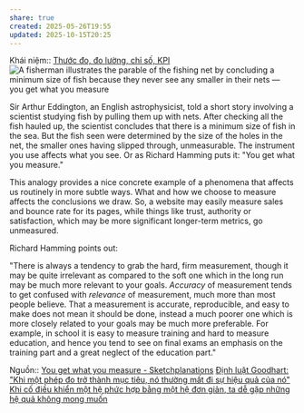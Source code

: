 ```yaml
---
share: true
created: 2025-05-26T19:55
updated: 2025-10-15T20:25
---
```

Khái niệm:: [Thước đo, đo lường, chỉ số, KPI](../../../%CE%9E%20Kh%C3%A1i%20ni%E1%BB%87m/Ph%C3%A1t%20tri%E1%BB%83n%20s%E1%BA%A3n%20ph%E1%BA%A9m,%20l%C3%AAn%20k%E1%BA%BF%20ho%E1%BA%A1ch,%20c%C3%B4ng%20vi%E1%BB%87c/Th%C6%B0%E1%BB%9Bc%20%C4%91o,%20%C4%91o%20l%C6%B0%E1%BB%9Dng,%20ch%E1%BB%89%20s%E1%BB%91,%20KPI.md)
![A fisherman illustrates the parable of the fishing net by concluding a minimum size of fish because they never see any smaller in their nets — you get what you measure](https://sketchplanations.com/_next/image?url=https%3A%2F%2Fimages.prismic.io%2Fsketchplanations%2F391d6aec-df76-4ee9-8243-fa6bf9bab40a_SP%2B692%2B-%2BYou%2Bget%2Bwhat%2Byou%2Bmeasure.png%3Fauto%3Dcompress%2Cformat&w=3840&q=75)


Sir Arthur Eddington, an English astrophysicist, told a short story involving a scientist studying fish by pulling them up with nets. After checking all the fish hauled up, the scientist concludes that there is a minimum size of fish in the sea. But the fish seen were determined by the size of the holes in the net, the smaller ones having slipped through, unmeasurable. The instrument you use affects what you see. Or as Richard Hamming puts it: "You get what you measure."

This analogy provides a nice concrete example of a phenomena that affects us routinely in more subtle ways. What and how we choose to measure affects the conclusions we draw. So, a website may easily measure sales and bounce rate for its pages, while things like trust, authority or satisfaction, which may be more significant longer-term metrics, go unmeasured.

Richard Hamming points out:

"There is always a tendency to grab the hard, firm measurement, though it may be quite irrelevant as compared to the soft one which in the long run may be much more relevant to your goals. _Accuracy_ of measurement tends to get confused with _relevance_ of measurement, much more than most people believe. That a measurement is accurate, reproducible, and easy to make does not mean it should be done, instead a much poorer one which is more closely related to your goals may be much more preferable. For example, in school it is easy to measure training and hard to measure education, and hence you tend to see on final exams an emphasis on the training part and a great neglect of the education part."

Nguồn:: [You get what you measure - Sketchplanations](https://sketchplanations.com/you-get-what-you-measure)
[Định luật Goodhart: "Khi một phép đo trở thành mục tiêu, nó thường mất đi sự hiệu quả của nó"](./Khi%20m%E1%BB%99t%20ph%C3%A9p%20%C4%91o%20tr%E1%BB%9F%20th%C3%A0nh%20m%E1%BB%A5c%20ti%C3%AAu,%20n%C3%B3%20th%C6%B0%E1%BB%9Dng%20m%E1%BA%A5t%20%C4%91i%20s%E1%BB%B1%20hi%E1%BB%87u%20qu%E1%BA%A3%20c%E1%BB%A7a%20n%C3%B3.md)
[Khi cố điều khiển một hệ phức hợp bằng một hệ đơn giản, ta dễ gặp những hệ quả không mong muốn](../../../C%E1%BB%99ng%20%C4%91%E1%BB%93ng,%20h%E1%BB%87%20sinh%20th%C3%A1i,%20h%E1%BB%87%20ph%E1%BB%A9c%20h%E1%BB%A3p/H%E1%BB%87%20ph%E1%BB%A9c%20h%E1%BB%A3p/Khi%20c%E1%BB%91%20%C4%91i%E1%BB%81u%20khi%E1%BB%83n%20m%E1%BB%99t%20h%E1%BB%87%20ph%E1%BB%A9c%20h%E1%BB%A3p%20b%E1%BA%B1ng%20m%E1%BB%99t%20h%E1%BB%87%20%C4%91%C6%A1n%20gi%E1%BA%A3n,%20ta%20d%E1%BB%85%20g%E1%BA%B7p%20nh%E1%BB%AFng%20h%E1%BB%87%20qu%E1%BA%A3%20kh%C3%B4ng%20mong%20mu%E1%BB%91n.md)